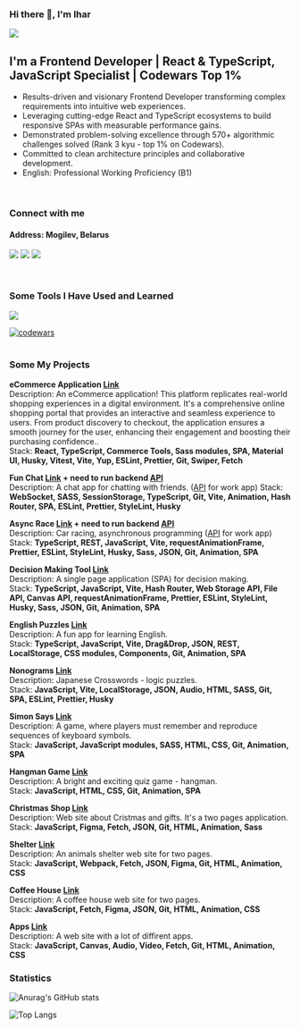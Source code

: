 ### Hi there 👋, I'm Ihar

![](https://komarev.com/ghpvc/?username=Ihar-Batura)

## I'm a Frontend Developer | React & TypeScript, JavaScript Specialist | Codewars Top 1%
* Results-driven and visionary Frontend Developer transforming complex requirements into intuitive web experiences. 
* Leveraging cutting-edge React and TypeScript ecosystems to build responsive SPAs with measurable performance gains.
* Demonstrated problem-solving excellence through 570+ algorithmic challenges solved (Rank 3 kyu - top 1% on Codewars).
* Committed to clean architecture principles and collaborative development.
* English: Professional Working Proficiency (B1)
 <br />

###  Connect with me
#### Address: Mogilev, Belarus

<p>
<a href="mailto:a17331582@gmail.com"><img src="https://skillicons.dev/icons?i=gmail" /></a>
<a href="https://discordapp.com/users/925457041785512027/" ><img src="https://skillicons.dev/icons?i=discord" /></a>
<a href="https://linkedin.com/in/ihar-batura-9840a2325" ><img src="https://skillicons.dev/icons?i=linkedin" /></a>
</p>
<br />

### Some Tools I Have Used and Learned
<p>
    <img src="https://skillicons.dev/icons?i=react,ts,js,nodejs,materialui,html,css,sass,git,npm,pnpm,webpack,vite,jest,vitest,postman,figma,vscode,babel,nextjs,redux,tailwind,netlify" />
</p>

[![codewars](https://www.codewars.com/users/Ihar_blr/badges/large)](https://www.codewars.com/users/Ihar_blr)   
<br />


### Some My Projects  

**eCommerce Application [Link](https://dyson-ecommerce.netlify.app/)**  
Description: An eCommerce application! This platform replicates real-world shopping experiences in a digital environment. It's a comprehensive online shopping portal that provides an interactive and seamless experience to users. From product discovery to checkout, the application ensures a smooth journey for the user, enhancing their engagement and boosting their purchasing confidence..  
Stack: **React, TypeScript, Commerce Tools, Sass modules, SPA, Material UI, Husky, Vitest, Vite, Yup, ESLint, Prettier, Git, Swiper, Fetch**  

**Fun Chat [Link](https://ihar-batura.github.io/Fun-Chat/dist/) + need to run backend [API](https://github.com/Ihar-Batura/fun-chat-server)**  
Description: A chat app for chatting with friends. ([API](https://github.com/Ihar-Batura/fun-chat-server) for work app) 
Stack: **WebSocket, SASS, SessionStorage, TypeScript, Git, Vite, Animation, Hash Router, SPA, ESLint, Prettier, StyleLint, Husky** 

**Async Race [Link](https://ihar-batura.github.io/Async-Race-2025/dist/)  + need to run backend [API](https://github.com/Ihar-Batura/async-race-api)**  
Description: Car racing, asynchronous programming ([API](https://github.com/Ihar-Batura/async-race-api) for work app)  
Stack: **TypeScript, REST, JavaScript, Vite, requestAnimationFrame, Prettier, ESLint, StyleLint, Husky, Sass, JSON, Git, Animation, SPA**  

**Decision Making Tool [Link](https://ihar-batura.github.io/Decision-Making-Tool/decision-making-tool/)**   
Description: A single page application (SPA) for decision making.  
Stack: **TypeScript, JavaScript, Vite, Hash Router, Web Storage API, File API, Canvas API, requestAnimationFrame, Prettier, ESLint, StyleLint, Husky, Sass, JSON, Git, Animation, SPA**  

**English Puzzles [Link](https://ihar-batura.github.io/English-Puzzle/dist/)**   
Description: A fun app for learning English.  
Stack: **TypeScript, JavaScript, Vite, Drag&Drop, JSON, REST, LocalStorage, CSS modules, Components, Git, Animation, SPA**  

**Nonograms [Link](https://ihar-batura.github.io/Nonograms-2025/dist/)**  
Description: Japanese Crosswords - logic puzzles.  
Stack: **JavaScript, Vite, LocalStorage, JSON, Audio, HTML, SASS, Git, SPA, ESLint, Prettier, Husky**  

**Simon Says [Link](https://ihar-batura.github.io/Simon-Says/src/)**  
Description: A game, where players must remember and reproduce sequences of keyboard symbols.  
Stack: **JavaScript, JavaScript modules, SASS, HTML, CSS, Git, Animation, SPA**  
  
**Hangman Game [Link](https://ihar-batura.github.io/Hangman/hangman/)**  
Description: A bright and exciting quiz game - hangman.  
Stack: **JavaScript, HTML, CSS, Git, Animation, SPA**  

**Christmas Shop [Link](https://ihar-batura.github.io/Christmas-shop/src/)**  
Description: Web site about Cristmas and gifts. It's a two pages application.  
Stack: **JavaScript, Figma, Fetch, JSON, Git, HTML, Animation, Sass**  

**Shelter [Link](https://ihar-batura.github.io/Animal-Shelter/shelter/src/)**  
Description: An animals shelter web site for two pages.   
Stack: **JavaScript, Webpack, Fetch, JSON, Figma, Git, HTML, Animation, CSS**  

**Coffee House [Link](https://ihar-batura.github.io/Coffee-House/coffee-house/)**  
Description: A coffee house web site for two pages.   
Stack: **JavaScript, Fetch, Figma, JSON, Git, HTML, Animation, CSS**  

**Apps [Link](https://ihar-batura.github.io/Apps/src/)**  
Description: A web site with a lot of diffirent apps.  
Stack: **JavaScript, Canvas, Audio, Video, Fetch, Git, HTML, Animation, CSS**  
     
### Statistics
![Anurag's GitHub stats](https://github-readme-stats.vercel.app/api?username=Ihar-Batura&theme=default&show_icons=true)

![Top Langs](https://github-readme-stats.vercel.app/api/top-langs/?username=Ihar-Batura&layout=compact)






